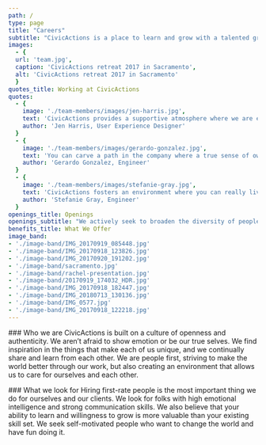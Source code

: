 ```yaml
---
path: /
type: page
title: "Careers"
subtitle: "CivicActions is a place to learn and grow with a talented group of folks who are passionate about transforming the future of government digital services. Join us!"
images:
  - {
  url: 'team.jpg', 
  caption: 'CivicActions retreat 2017 in Sacramento', 
  alt: 'CivicActions retreat 2017 in Sacramento'
  }
quotes_title: Working at CivicActions
quotes: 
  - {
    image: './team-members/images/jen-harris.jpg',
    text: 'CivicActions provides a supportive atmosphere where we are encouraged to stretch and grow beyond our comfort zones.',
    author: 'Jen Harris, User Experience Designer'
  }
  - {
    image: './team-members/images/gerardo-gonzalez.jpg',
    text: 'You can carve a path in the company where a true sense of ownership is felt.',
    author: 'Gerardo Gonzalez, Engineer'
  }
  - {
    image: './team-members/images/stefanie-gray.jpg',
    text: 'CivicActions fosters an environment where you can really live your truth.',
    author: 'Stefanie Gray, Engineer'
  }
openings_title: Openings
openings_subtitle: "We actively seek to broaden the diversity of people on our team, and strongly encourage folks from underrepresented groups to apply. We give equal consideration to all qualified applicants."
benefits_title: What We Offer
image_band:
- './image-band/IMG_20170919_085448.jpg'
- './image-band/IMG_20170918_123826.jpg'
- './image-band/IMG_20170920_191202.jpg'
- './image-band/sacramento.jpg'
- './image-band/rachel-presentation.jpg'
- './image-band/20170919_174032_HDR.jpg'
- './image-band/IMG_20170918_182447.jpg'
- './image-band/IMG_20180713_130136.jpg'
- './image-band/IMG_0577.jpg'
- './image-band/IMG_20170918_122218.jpg'
---
```

### Who we are
CivicActions is built on a culture of openness and authenticity. We aren’t afraid to show emotion or be our true selves. We find inspiration in the things that make each of us unique, and we continually share and learn from each other. We are people first, striving to make the world better through our work, but also creating an environment that allows us to care for ourselves and each other.

### What we look for
Hiring first-rate people is the most important thing we do for ourselves and our clients. We look for folks with high emotional intelligence and strong communication skills. We also believe that your ability to learn and willingness to grow is more valuable than your existing skill set. We seek self-motivated people who want to change the world and have fun doing it.


